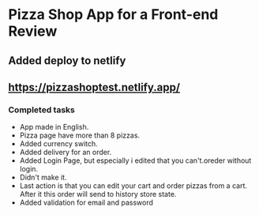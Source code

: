 # Pizza Shop App for a Front-end Review
## Added deploy to netlify
## https://pizzashoptest.netlify.app/

### Completed tasks
* App made in English.
* Pizza page have more than 8 pizzas.
* Added currency switch.
* Added delivery for an order.
* Added Login Page, but especially i edited that you can't.oreder without login.
* Didn't make it.
* Last action is that you can edit your cart and order pizzas from a cart. After it this order will send to history store state.
* Added validation for email and password